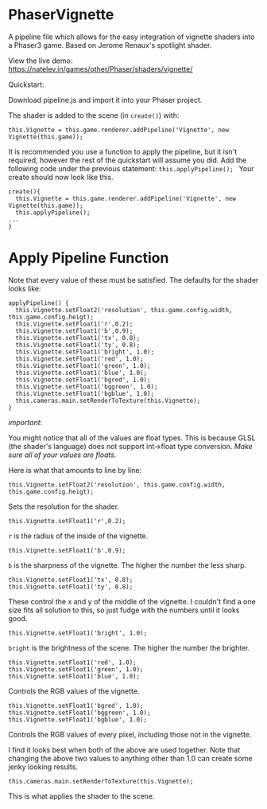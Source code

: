 # PhaserVignette
A pipeline file which allows for the easy integration of vignette shaders into a Phaser3 game. Based on Jerome Renaux's spotlight shader.

View the live demo: https://natelev.in/games/other/Phaser/shaders/vignette/


Quickstart:

Download pipeline.js and import it into your Phaser project.

The shader is added to the scene (in `create()`) with:
```
this.Vignette = this.game.renderer.addPipeline('Vignette', new Vignette(this.game));
```
It is recommended you use a function to apply the pipeline, but it isn't required, however the rest of the quickstart will assume you did.
Add the following code under the previous statement:
`this.applyPipeline(); `
Your create should now look like this.
```
create(){
  this.Vignette = this.game.renderer.addPipeline('Vignette', new Vignette(this.game));
  this.applyPipeline(); 
...
}

```

# Apply Pipeline Function
Note that every value of these must be satisfied. The defaults for the shader looks like:
```
applyPipeline() {
  this.Vignette.setFloat2('resolution', this.game.config.width, this.game.config.heigt);
  this.Vignette.setFloat1('r',0.2);
  this.Vignette.setFloat1('b',0.9);
  this.Vignette.setFloat1('tx', 0.8);
  this.Vignette.setFloat1('ty', 0.8);
  this.Vignette.setFloat1('bright', 1.0);
  this.Vignette.setFloat1('red', 1.0);
  this.Vignette.setFloat1('green', 1.0);
  this.Vignette.setFloat1('blue', 1.0);
  this.Vignette.setFloat1('bgred', 1.0);
  this.Vignette.setFloat1('bggreen', 1.0);
  this.Vignette.setFloat1('bgblue', 1.0);
  this.cameras.main.setRenderToTexture(this.Vignette);
}
```

*important*:

You might notice that all of the values are float types. This is because GLSL (the shader's language) does not support int->float type conversion. *Make sure all of your values are floats.*

Here is what that amounts to line by line:

`this.Vignette.setFloat2('resolution', this.game.config.width, this.game.config.heigt);`

Sets the resolution for the shader.

`this.Vignette.setFloat1('r',0.2);`

`r` is the radius of the inside of the vignette.

`this.Vignette.setFloat1('b',0.9);`

`b` is the sharpness of the vignette. The higher the number the less sharp.

```
this.Vignette.setFloat1('tx', 0.8);
this.Vignette.setFloat1('ty', 0.8);
```
These control the x and y of the middle of the vignette. I couldn't find a one size fits all solution to this, so just fudge with the numbers until it looks good.

`this.Vignette.setFloat1('bright', 1.0);`

`bright` is the brightness of the scene. The higher the number the brighter.

```
this.Vignette.setFloat1('red', 1.0);
this.Vignette.setFloat1('green', 1.0);
this.Vignette.setFloat1('blue', 1.0);
```
Controls the RGB values of the vignette. 

```
this.Vignette.setFloat1('bgred', 1.0);
this.Vignette.setFloat1('bggreen', 1.0);
this.Vignette.setFloat1('bgblue', 1.0);
```
Controls the RGB values of every pixel, including those not in the vignette. 

I find it looks best when both of the above are used together. Note that changing the above two values to anything other than 1.0 can create some jenky looking results.

`this.cameras.main.setRenderToTexture(this.Vignette);`

This is what applies the shader to the scene.
